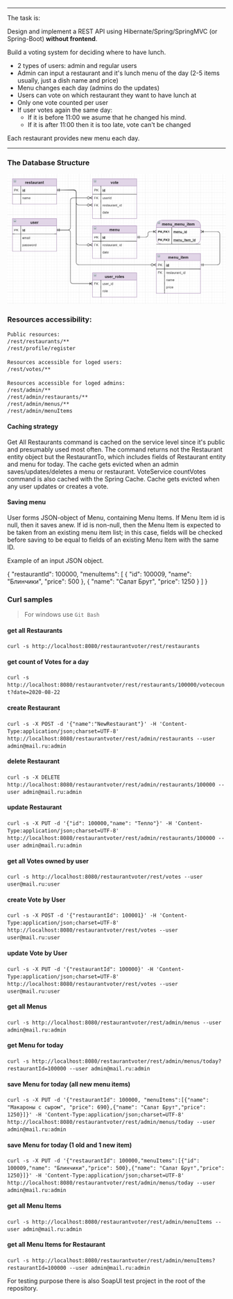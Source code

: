 
----
The task is:

Design and implement a REST API using Hibernate/Spring/SpringMVC (or Spring-Boot) **without frontend**.

Build a voting system for deciding where to have lunch.

 * 2 types of users: admin and regular users
 * Admin can input a restaurant and it's lunch menu of the day (2-5 items usually, just a dish name and price)
 * Menu changes each day (admins do the updates)
 * Users can vote on which restaurant they want to have lunch at
 * Only one vote counted per user
 * If user votes again the same day:
    - If it is before 11:00 we asume that he changed his mind.
    - If it is after 11:00 then it is too late, vote can't be changed

Each restaurant provides new menu each day.

----

   
### The Database Structure

![alt text](image.png "The Database Structure")


### Resources accessibility: 
    
    Public resources:
    /rest/restaurants/** 
    /rest/profile/register
    
    Resources accessible for loged users:
    /rest/votes/**
    
    Resources accessible for loged admins:
    /rest/admin/**
    /rest/admin/restaurants/**
    /rest/admin/menus/**
    /rest/admin/menuItems
    
    
#### Caching strategy
Get All Restaurants command is cached on the service level since it's public and presumably used most often. The command returns not the Restaurant entity object but the RestaurantTo, which includes fields of Restaurant entity and menu for today.  The cache gets evicted when an admin saves/updates/deletes a menu or restaurant. 
VoteService countVotes command is also cached with the Spring Cache. Cache gets evicted when any user updates or creates a vote.
#### Saving menu
User forms JSON-object of Menu, containing Menu Items. If Menu Item id is null, then it saves anew. If id is non-null, then the Menu Item is expected to be taken from an existing menu item list; in this case, fields will be checked before saving to be equal to fields of an existing Menu Item with the same ID.
  
Example of an input JSON object.
  
   {
     "restaurantId": 100000,
     "menuItems":       [
   			  {
   		"id": 100009,
   		"name": "Блинчики",
   		"price": 500
   	 },
   			  {
   		"name": "Салат Брут",
   		"price": 1250
   	 }
     ]
   }
   
### Curl samples
> For windows use `Git Bash`

#### get all Restaurants
`curl -s http://localhost:8080/restaurantvoter/rest/restaurants`

#### get count of Votes for a day
`curl -s http://localhost:8080/restaurantvoter/rest/restaurants/100000/votecount?date=2020-08-22`

#### create Restaurant
`curl -s -X POST -d '{"name":"NewRestaurant"}' -H 'Content-Type:application/json;charset=UTF-8' http://localhost:8080/restaurantvoter/rest/admin/restaurants --user admin@mail.ru:admin`

#### delete Restaurant
`curl -s -X DELETE http://localhost:8080/restaurantvoter/rest/admin/restaurants/100000 --user admin@mail.ru:admin`

#### update Restaurant
`curl -s -X PUT -d '{"id": 100000,"name": "Тепло"}' -H 'Content-Type:application/json;charset=UTF-8' http://localhost:8080/restaurantvoter/rest/admin/restaurants/100000 --user admin@mail.ru:admin`

#### get all Votes owned by user
`curl -s http://localhost:8080/restaurantvoter/rest/votes --user user@mail.ru:user`

#### create Vote by User 
`curl -s -X POST -d '{"restaurantId": 100001}' -H 'Content-Type:application/json;charset=UTF-8' http://localhost:8080/restaurantvoter/rest/votes --user user@mail.ru:user`

#### update Vote by User 
`curl -s -X PUT -d '{"restaurantId": 100000}' -H 'Content-Type:application/json;charset=UTF-8' http://localhost:8080/restaurantvoter/rest/votes --user user@mail.ru:user`

#### get all Menus
`curl -s http://localhost:8080/restaurantvoter/rest/admin/menus --user admin@mail.ru:admin`

#### get Menu for today
`curl -s http://localhost:8080/restaurantvoter/rest/admin/menus/today?restaurantId=100000 --user admin@mail.ru:admin`

#### save Menu for today (all new menu items)
`curl -s -X PUT -d '{"restaurantId": 100000, "menuItems":[{"name": "Макароны с сыром", "price": 690},{"name": "Салат Брут","price": 1250}]}' -H 'Content-Type:application/json;charset=UTF-8' http://localhost:8080/restaurantvoter/rest/admin/menus/today --user admin@mail.ru:admin`

#### save Menu for today (1 old and 1 new item)
`curl -s -X PUT -d '{"restaurantId": 100000,"menuItems":[{"id": 100009,"name": "Блинчики","price": 500},{"name": "Салат Брут","price": 1250}]}' -H 'Content-Type:application/json;charset=UTF-8' http://localhost:8080/restaurantvoter/rest/admin/menus/today --user admin@mail.ru:admin`

#### get all Menu Items
`curl -s http://localhost:8080/restaurantvoter/rest/admin/menuItems --user admin@mail.ru:admin`

#### get all Menu Items for Restaurant
`curl -s http://localhost:8080/restaurantvoter/rest/admin/menuItems?restaurantId=100000 --user admin@mail.ru:admin`

For testing purpose there is also SoapUI test project in the root of the repository.